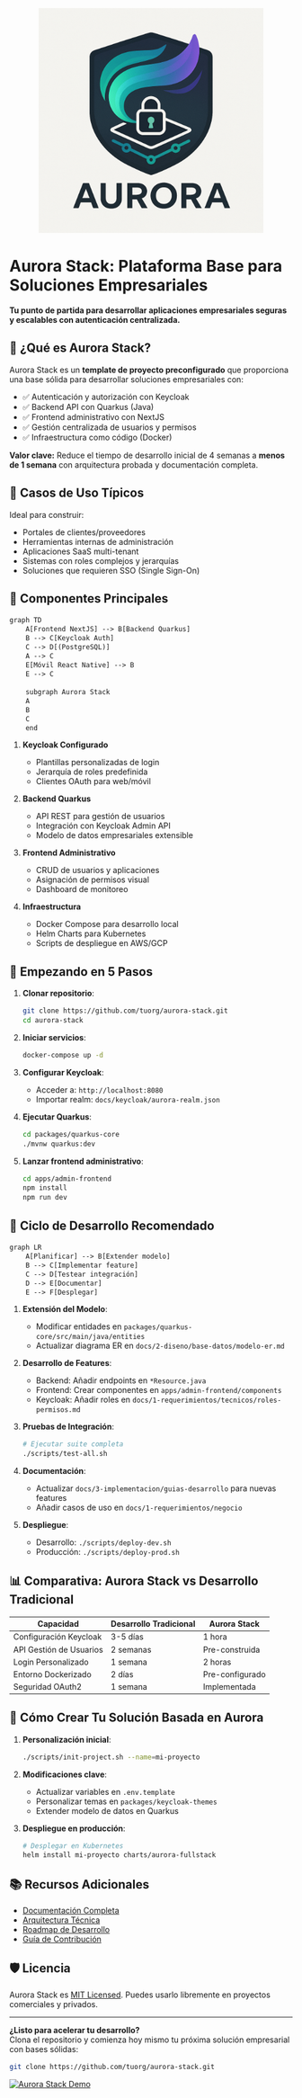 <p align="center">
<img src="./docs/assets/aurora-logo.png" alt="Aurora Logo" width="400"/>
</p>

# Aurora Stack: Plataforma Base para Soluciones Empresariales

**Tu punto de partida para desarrollar aplicaciones empresariales seguras y escalables con autenticación centralizada.**

## 🌟 ¿Qué es Aurora Stack?

Aurora Stack es un **template de proyecto preconfigurado** que proporciona una base sólida para desarrollar soluciones empresariales con:

- ✅ Autenticación y autorización con Keycloak  
- ✅ Backend API con Quarkus (Java)  
- ✅ Frontend administrativo con NextJS  
- ✅ Gestión centralizada de usuarios y permisos  
- ✅ Infraestructura como código (Docker)  

**Valor clave:** Reduce el tiempo de desarrollo inicial de 4 semanas a **menos de 1 semana** con arquitectura probada y documentación completa.

## 🚀 Casos de Uso Típicos

Ideal para construir:

- Portales de clientes/proveedores
- Herramientas internas de administración
- Aplicaciones SaaS multi-tenant
- Sistemas con roles complejos y jerarquías
- Soluciones que requieren SSO (Single Sign-On)

## 🧩 Componentes Principales

```mermaid
graph TD
    A[Frontend NextJS] --> B[Backend Quarkus]
    B --> C[Keycloak Auth]
    C --> D[(PostgreSQL)]
    A --> C
    E[Móvil React Native] --> B
    E --> C
    
    subgraph Aurora Stack
    A
    B
    C
    end
```

1. **Keycloak Configurado**
   - Plantillas personalizadas de login
   - Jerarquía de roles predefinida
   - Clientes OAuth para web/móvil

2. **Backend Quarkus**
   - API REST para gestión de usuarios
   - Integración con Keycloak Admin API
   - Modelo de datos empresariales extensible

3. **Frontend Administrativo**
   - CRUD de usuarios y aplicaciones
   - Asignación de permisos visual
   - Dashboard de monitoreo

4. **Infraestructura**
   - Docker Compose para desarrollo local
   - Helm Charts para Kubernetes
   - Scripts de despliegue en AWS/GCP

## 🏁 Empezando en 5 Pasos

1. **Clonar repositorio**:
   ```bash
   git clone https://github.com/tuorg/aurora-stack.git
   cd aurora-stack
   ```

2. **Iniciar servicios**:
   ```bash
   docker-compose up -d
   ```

3. **Configurar Keycloak**:
   - Acceder a: `http://localhost:8080`
   - Importar realm: `docs/keycloak/aurora-realm.json`

4. **Ejecutar Quarkus**:
   ```bash
   cd packages/quarkus-core
   ./mvnw quarkus:dev
   ```

5. **Lanzar frontend administrativo**:
   ```bash
   cd apps/admin-frontend
   npm install
   npm run dev
   ```

## 🔄 Ciclo de Desarrollo Recomendado

```mermaid
graph LR
    A[Planificar] --> B[Extender modelo]
    B --> C[Implementar feature]
    C --> D[Testear integración]
    D --> E[Documentar]
    E --> F[Desplegar]
```

1. **Extensión del Modelo**:
   - Modificar entidades en `packages/quarkus-core/src/main/java/entities`
   - Actualizar diagrama ER en `docs/2-diseno/base-datos/modelo-er.md`

2. **Desarrollo de Features**:
   - Backend: Añadir endpoints en `*Resource.java`
   - Frontend: Crear componentes en `apps/admin-frontend/components`
   - Keycloak: Añadir roles en `docs/1-requerimientos/tecnicos/roles-permisos.md`

3. **Pruebas de Integración**:
   ```bash
   # Ejecutar suite completa
   ./scripts/test-all.sh
   ```

4. **Documentación**:
   - Actualizar `docs/3-implementacion/guias-desarrollo` para nuevas features
   - Añadir casos de uso en `docs/1-requerimientos/negocio`

5. **Despliegue**:
   - Desarrollo: `./scripts/deploy-dev.sh`
   - Producción: `./scripts/deploy-prod.sh`

## 📊 Comparativa: Aurora Stack vs Desarrollo Tradicional

| Capacidad               | Desarrollo Tradicional | Aurora Stack    |
|-------------------------|------------------------|-----------------|
| Configuración Keycloak  | 3-5 días               | 1 hora          |
| API Gestión de Usuarios | 2 semanas              | Pre-construida  |
| Login Personalizado     | 1 semana               | 2 horas         |
| Entorno Dockerizado     | 2 días                 | Pre-configurado |
| Seguridad OAuth2        | 1 semana               | Implementada    |

## 🌱 Cómo Crear Tu Solución Basada en Aurora

1. **Personalización inicial**:
   ```bash
   ./scripts/init-project.sh --name=mi-proyecto
   ```

2. **Modificaciones clave**:
   - Actualizar variables en `.env.template`
   - Personalizar temas en `packages/keycloak-themes`
   - Extender modelo de datos en Quarkus

3. **Despliegue en producción**:
   ```bash
   # Desplegar en Kubernetes
   helm install mi-proyecto charts/aurora-fullstack
   ```

## 📚 Recursos Adicionales

- [Documentación Completa](docs/README.md)
- [Arquitectura Técnica](docs/2-diseno/arquitectura.md)
- [Roadmap de Desarrollo](docs/3-implementacion/milestones/roadmap.md)
- [Guía de Contribución](CONTRIBUTING.md)

## 🛡️ Licencia

Aurora Stack es [MIT Licensed](LICENSE). Puedes usarlo libremente en proyectos comerciales y privados.

---

**¿Listo para acelerar tu desarrollo?**  
Clona el repositorio y comienza hoy mismo tu próxima solución empresarial con bases sólidas:

```bash
git clone https://github.com/tuorg/aurora-stack.git
```

[![Aurora Stack Demo](docs/assets/demo-button.png)](https://demo-aurora-stack.com)
